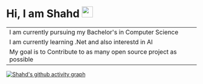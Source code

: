 # Hi, I am Shahd <img src="https://github.com/TheDudeThatCode/TheDudeThatCode/blob/master/Assets/Hi.gif" width="29px">

<table>
 <tr>
  <td valign="crnter">
   I am currently pursuing my Bachelor's in Computer Science
  </td> 
 </tr> 
  <tr>
  <td>
   I am currently learning .Net and also interestd in AI
  </td>
  </tr>
  <tr>
  <td>
     My goal is to Contribute to as many open source project as possible 
  </td>
 </tr>
</table>

[![Shahd's github activity graph](https://github-readme-activity-graph.cyclic.app/graph?username=Little-grow)](https://github.com/ashutosh00710/github-readme-activity-graph)

<!--
**Little-grow/Little-grow** is a ✨ _special_ ✨ repository because its `README.md` (this file) appears on your GitHub profile.

Here are some ideas to get you started:

- 🔭 I’m currently working on ...
- 🌱 I’m currently learning ...
- 👯 I’m looking to collaborate on ...
- 🤔 I’m looking for help with ...
- 💬 Ask me about ...
- 📫 How to reach me: ...
- 😄 Pronouns: ...
- ⚡ Fun fact: ...
-->
